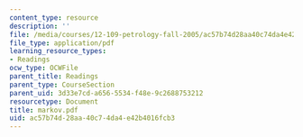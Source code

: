 ```yaml
---
content_type: resource
description: ''
file: /media/courses/12-109-petrology-fall-2005/ac57b74d28aa40c74da4e42b4016fcb3_markov.pdf
file_type: application/pdf
learning_resource_types:
- Readings
ocw_type: OCWFile
parent_title: Readings
parent_type: CourseSection
parent_uid: 3d33e7cd-a656-5534-f48e-9c2688753212
resourcetype: Document
title: markov.pdf
uid: ac57b74d-28aa-40c7-4da4-e42b4016fcb3
---
```

